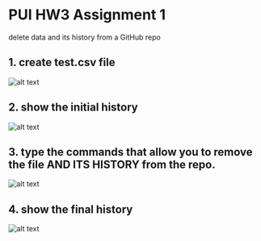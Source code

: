 # PUI HW3 Assignment 1 
delete data and its history from a GitHub repo
## 1. create test.csv file
![alt text](https://github.com/mengyunli0220/PUI2018_ml6506/blob/master/HW3_ml6506/Assignment%201/list.png)
## 2. show the initial history
![alt text](https://github.com/mengyunli0220/PUI2018_ml6506/blob/master/HW3_ml6506/Assignment%201/initial%20history.png)
## 3. type the commands that allow you to remove the file AND ITS HISTORY from the repo. 
![alt text](https://github.com/mengyunli0220/PUI2018_ml6506/blob/master/HW3_ml6506/Assignment%201/delete%20process.png)
## 4. show the final history
![alt text](https://github.com/mengyunli0220/PUI2018_ml6506/blob/master/HW3_ml6506/Assignment%201/Final%20History.png)
